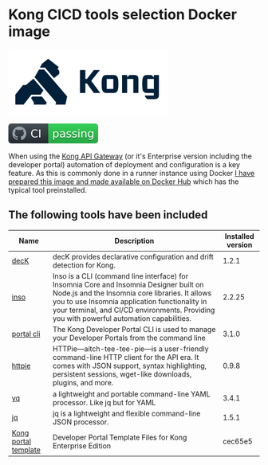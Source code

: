# Kong CICD tools selection Docker image

![Kong](kong-dark.png)

![CI](badge.svg)

When using the [Kong API Gateway](https://konghq.com/) (or it's Enterprise version including the developer portal) automation of deployment and configuration is a key feature. As this is commonly done in a runner instance using Docker [I have prepared this image and made available on Docker Hub](https://hub.docker.com/repository/docker/svenwal/kong-cicd-tools) which has the typical tool preinstalled.

## The following tools have been included

|Name|Description|Installed version|
|---|---|---|
|[decK](https://docs.konghq.com/deck/)|decK provides declarative configuration and drift detection for Kong.|1.2.1|
|[inso](https://support.insomnia.rest/collection/105-inso-cli)|Inso is a CLI (command line interface) for Insomnia Core and Insomnia Designer built on Node.js and the Insomnia core libraries. It allows you to use Insomnia application functionality in your terminal, and CI/CD environments. Providing you with powerful automation capabilities.|2.2.25|
|[portal cli](https://github.com/Kong/kong-portal-cli)|The Kong Developer Portal CLI is used to manage your Developer Portals from the command line|3.1.0|
|[httpie](https://httpie.io/)|HTTPie—aitch-tee-tee-pie—is a user-friendly command-line HTTP client for the API era. It comes with JSON support, syntax highlighting, persistent sessions, wget-like downloads, plugins, and more.|0.9.8|
|[yq](https://github.com/mikefarah/yq)|a lightweight and portable command-line YAML processor. Like jq but for YAML|3.4.1|
|[jq](https://stedolan.github.io/jq/)|jq is a lightweight and flexible command-line JSON processor.|1.5.1|
|[Kong portal template](https://github.com/Kong/kong-portal-templates)|Developer Portal Template Files for Kong Enterprise Edition|cec65e5|